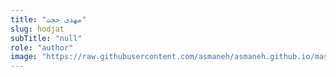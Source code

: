 ```yaml
--- 
title: "مهدی حجت" 
slug: hodjat 
subTitle: "null" 
role: "author" 
image: "https://raw.githubusercontent.com/asmaneh/asmaneh.github.io/master/assets/img/authors/hodjat.jpg" 
--- 
```


